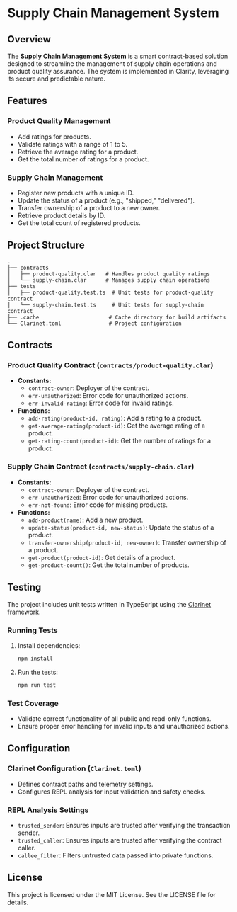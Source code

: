 # Supply Chain Management System

## Overview
The **Supply Chain Management System** is a smart contract-based solution designed to streamline the management of supply chain operations and product quality assurance. The system is implemented in Clarity, leveraging its secure and predictable nature.

## Features
### Product Quality Management
- Add ratings for products.
- Validate ratings with a range of 1 to 5.
- Retrieve the average rating for a product.
- Get the total number of ratings for a product.

### Supply Chain Management
- Register new products with a unique ID.
- Update the status of a product (e.g., "shipped," "delivered").
- Transfer ownership of a product to a new owner.
- Retrieve product details by ID.
- Get the total count of registered products.

## Project Structure
```
.
├── contracts
│   ├── product-quality.clar   # Handles product quality ratings
│   └── supply-chain.clar      # Manages supply chain operations
├── tests
│   ├── product-quality.test.ts  # Unit tests for product-quality contract
│   └── supply-chain.test.ts     # Unit tests for supply-chain contract
├── .cache                      # Cache directory for build artifacts
└── Clarinet.toml               # Project configuration
```

## Contracts
### Product Quality Contract (`contracts/product-quality.clar`)
- **Constants:**
  - `contract-owner`: Deployer of the contract.
  - `err-unauthorized`: Error code for unauthorized actions.
  - `err-invalid-rating`: Error code for invalid ratings.
- **Functions:**
  - `add-rating(product-id, rating)`: Add a rating to a product.
  - `get-average-rating(product-id)`: Get the average rating of a product.
  - `get-rating-count(product-id)`: Get the number of ratings for a product.

### Supply Chain Contract (`contracts/supply-chain.clar`)
- **Constants:**
  - `contract-owner`: Deployer of the contract.
  - `err-unauthorized`: Error code for unauthorized actions.
  - `err-not-found`: Error code for missing products.
- **Functions:**
  - `add-product(name)`: Add a new product.
  - `update-status(product-id, new-status)`: Update the status of a product.
  - `transfer-ownership(product-id, new-owner)`: Transfer ownership of a product.
  - `get-product(product-id)`: Get details of a product.
  - `get-product-count()`: Get the total number of products.

## Testing
The project includes unit tests written in TypeScript using the [Clarinet](https://github.com/hirosystems/clarinet) framework.

### Running Tests
1. Install dependencies:
   ```bash
   npm install
   ```
2. Run the tests:
   ```bash
   npm run test
   ```

### Test Coverage
- Validate correct functionality of all public and read-only functions.
- Ensure proper error handling for invalid inputs and unauthorized actions.

## Configuration
### Clarinet Configuration (`Clarinet.toml`)
- Defines contract paths and telemetry settings.
- Configures REPL analysis for input validation and safety checks.

### REPL Analysis Settings
- `trusted_sender`: Ensures inputs are trusted after verifying the transaction sender.
- `trusted_caller`: Ensures inputs are trusted after verifying the contract caller.
- `callee_filter`: Filters untrusted data passed into private functions.

## License
This project is licensed under the MIT License. See the LICENSE file for details.

